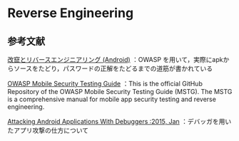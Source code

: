 # Reverse Engineering

## 参考文献

[改竄とリバースエンジニアリング (Android)]( https://github.com/coky-t/owasp-mstg-ja/blob/master/Document/0x05c-Reverse-Engineering-and-Tampering.md )
：OWASP を用いて，実際にapkからソースをたどり，パスワードの正解をたどるまでの道筋が書かれている

[OWASP Mobile Security Testing Guide]( https://github.com/OWASP/owasp-mstg )
：This is the official GitHub Repository of the OWASP Mobile Security Testing Guide (MSTG). The MSTG is a comprehensive manual for mobile app security testing and reverse engineering.  

[Attacking Android Applications With Debuggers :2015, Jan]( https://blog.netspi.com/attacking-android-applications-with-debuggers/ )
：デバッガを用いたアプリ攻撃の仕方について



